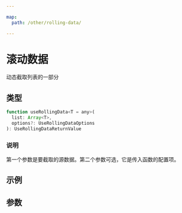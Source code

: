 ```yaml
---

map:
  path: /other/rolling-data/

---
```


# 滚动数据

动态截取列表的一部分

## 类型

```js
function useRollingData<T = any>(
  list: Array<T>,
  options?: UseRollingDataOptions
): UseRollingDataReturnValue
```

### 说明

第一个参数是要截取的源数据。第二个参数可选，它是传入函数的配置项。

## 示例

<demo src="./__demo__/BasicUse.vue" title="基本使用" desc="可控制开始暂停、跳转到指定位置"></demo>

<demo src="./__demo__/VueEchartsDemo.vue" title="搭配Echarts使用" desc="本示例使用'vue-echarts'库，具体使用方法请查阅相关文档"></demo>

## 参数

<API src="./index.d.ts" lang="zh"></API>
